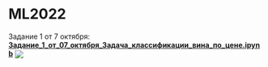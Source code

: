 # ML2022

Задание 1 от 7 октября: [**Задание_1_от_07_октября_Задача_классификации_вина_по_цене.ipynb**](https://github.com/bulinayas/ML2022/blob/main/Задание_1_от_07_октября_Задача_классификации_вина_по_цене.ipynb) [<img src="https://colab.research.google.com/assets/colab-badge.svg" align="center">](https://colab.research.google.com/drive/1E9xgglAuXixPFpvB_B1-qFDsO39P3AdN#scrollTo=BDRmvBVCyDQQ)
